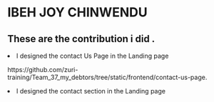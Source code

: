 <h1> IBEH JOY CHINWENDU </h1>



<h2> These are the contribution i did .</h2>


</ol> <li>I designed the contact Us Page in the Landing page
  <p>https://github.com/zuri-training/Team_37_my_debtors/tree/static/frontend/contact-us-page.</p>
    </li>
    <li> I designed the contact section in the Landing page

</ol>
